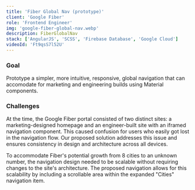 ```yaml
---
title: 'Fiber Global Nav (prototype)'
client: 'Google Fiber'
role: 'Frontend Engineer'
img: 'google-fiber-global-nav.webp'
description: FiberGlobalNav
stack: ['AngularJS', 'SCSS', 'Firebase Database', 'Google Cloud']
videoId: 'Ft9qsS7l52U'
---
```


### Goal

Prototype a simpler, more intuitive, responsive, global navigation that can accomodate for marketing and engineering builds using Material components.


### Challenges

At the time, the Google Fiber portal consisted of two distinct sites: a marketing-designed homepage and an engineer-built site with an iframed navigation component. This caused confusion for users who easily got lost in the navigation flow. Our proposed solution addresses this issue and ensures consistency in design and architecture across all devices.

To accommodate Fiber's potential growth from 8 cities to an unknown number, the navigation design needed to be scalable without requiring changes to the site's architecture. The proposed navigation allows for this scalability by including a scrollable area within the expanded "Cities" navigation item.